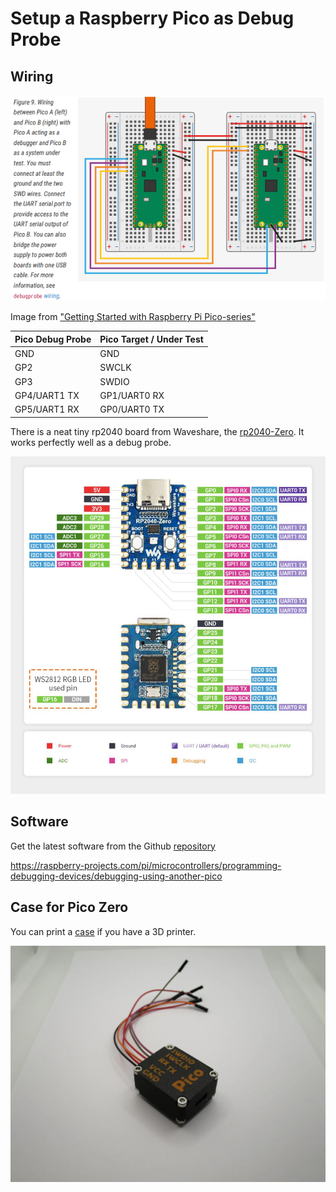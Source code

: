# Setup a Raspberry Pico as Debug Probe

## Wiring
<img alt="connecting Pico Debug Probe to Pico Under Test" src="image002.png" width="600">

Image from ["Getting Started with Raspberry Pi Pico-series"](https://datasheets.raspberrypi.com/pico/getting-started-with-pico.pdf)

| Pico Debug Probe | Pico Target / Under Test |
| ---------------- | ------------------------ |
| GND              | GND                      |
| GP2              | SWCLK                    |
| GP3              | SWDIO                    |
| GP4/UART1 TX     | GP1/UART0 RX             |
| GP5/UART1 RX     | GP0/UART0 TX             |


There is a neat tiny rp2040 board from Waveshare, the [rp2040-Zero](https://www.waveshare.com/wiki/RP2040-Zero). It works perfectly well as a debug probe. 

<img alt="rp2040-zero pinout" src="RP2040-Zero-details-7.jpg" width="600">


## Software

Get the latest software from the Github [repository](https://github.com/raspberrypi/debugprobe/releases)


https://raspberry-projects.com/pi/microcontrollers/programming-debugging-devices/debugging-using-another-pico

## Case for Pico Zero

You can print a [case](https://www.printables.com/de/model/497020-picoprobe-rp2040-zero-case-v2) if you have a 3D printer. 

<img alt="Picoprobe rp2040-zero case v2" src="img_6846.webp" width="600">
